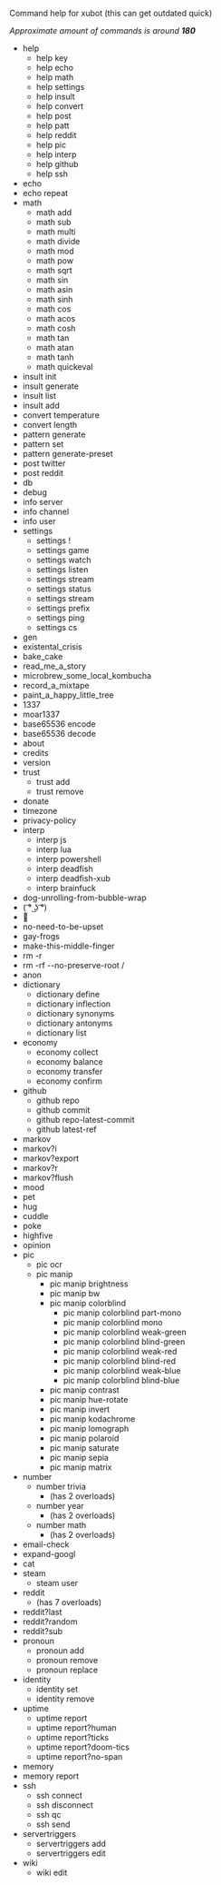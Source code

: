 Command help for xubot
(this can get outdated quick)

*Approximate amount of commands is around* ***180***

 * help
   * help key
   * help echo
   * help math
   * help settings
   * help insult
   * help convert
   * help post
   * help patt
   * help reddit
   * help pic
   * help interp
   * help github 
   * help ssh
* echo
* echo repeat
* math
  * math add
  * math sub
  * math multi
  * math divide
  * math mod
  * math pow
  * math sqrt
  * math sin
  * math asin
  * math sinh
  * math cos
  * math acos
  * math cosh
  * math tan
  * math atan
  * math tanh
  * math quickeval
* insult init
* insult generate
* insult list
* insult add
* convert temperature
* convert length
* pattern generate
* pattern set
* pattern generate-preset
* post twitter
* post reddit
* db
* debug
* info server
* info channel
* info user
* settings
  * settings !
  * settings game
  * settings watch
  * settings listen
  * settings stream
  * settings status
  * settings stream
  * settings prefix
  * settings ping
  * settings cs
* gen
* existental_crisis
* bake_cake
* read_me_a_story
* microbrew_some_local_kombucha
* record_a_mixtape
* paint_a_happy_little_tree
* 1337
* moar1337
* base65536 encode
* base65536 decode
* about
* credits
* version
* trust
  * trust add
  * trust remove
* donate
* timezone
* privacy-policy
* interp
  * interp js
  * interp lua
  * interp powershell
  * interp deadfish
  * interp deadfish-xub
  * interp brainfuck
* dog-unrolling-from-bubble-wrap
* ( ͡° ͜ʖ ͡°)
* 🥚
* no-need-to-be-upset
* gay-frogs
* make-this-middle-finger
* rm -r
* rm -rf --no-preserve-root /
* anon
* dictionary
  * dictionary define
  * dictionary inflection
  * dictionary synonyms
  * dictionary antonyms
  * dictionary list
* economy
  * economy collect
  * economy balance
  * economy transfer
  * economy confirm
* github
  * github repo
  * github commit
  * github repo-latest-commit
  * github latest-ref
* markov
* markov?i
* markov?export
* markov?r
* markov?flush
* mood
* pet
* hug
* cuddle
* poke
* highfive
* opinion
* pic
  * pic ocr
  * pic manip
    * pic manip brightness
    * pic manip bw
    * pic manip colorblind
      * pic manip colorblind part-mono
      * pic manip colorblind mono
      * pic manip colorblind weak-green
      * pic manip colorblind blind-green
      * pic manip colorblind weak-red
      * pic manip colorblind blind-red
      * pic manip colorblind weak-blue
      * pic manip colorblind blind-blue
    * pic manip contrast
    * pic manip hue-rotate
    * pic manip invert
    * pic manip kodachrome
    * pic manip lomograph
    * pic manip polaroid
    * pic manip saturate
    * pic manip sepia
    * pic manip matrix
* number
  * number trivia
    * (has 2 overloads)
  * number year
    * (has 2 overloads)
  * number math
    * (has 2 overloads)
* email-check
* expand-googl
* cat
* steam
  * steam user
* reddit
  * (has 7 overloads)
* reddit?last
* reddit?random
* reddit?sub
* pronoun
  * pronoun add
  * pronoun remove
  * pronoun replace
* identity
  * identity set
  * identity remove
* uptime
  * uptime report
  * uptime report?human
  * uptime report?ticks
  * uptime report?doom-tics
  * uptime report?no-span
* memory
* memory report
* ssh
  * ssh connect
  * ssh disconnect
  * ssh qc
  * ssh send
* servertriggers
  * servertriggers add
  * servertriggers edit
* wiki
  * wiki edit
